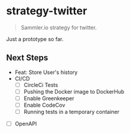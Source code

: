 # strategy-twitter

> Sammler.io strategy for twitter.

Just a prototype so far.

## Next Steps

- Feat: Store User's history
- CI/CD
  - [ ] CircleCi Tests
  - [ ] Pushing the Docker image to DockerHub
  - [ ] Enable Greenkeeper
  - [ ] Enable CodeCov
  - [ ] Running tests in a temporary container
- [ ] OpenAPI

